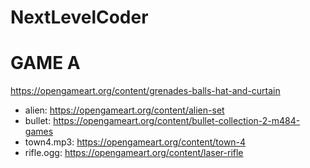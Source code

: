 # NextLevelCoder
# GAME A
https://opengameart.org/content/grenades-balls-hat-and-curtain
* alien: https://opengameart.org/content/alien-set
* bullet: https://opengameart.org/content/bullet-collection-2-m484-games
* town4.mp3: https://opengameart.org/content/town-4
* rifle.ogg: https://opengameart.org/content/laser-rifle